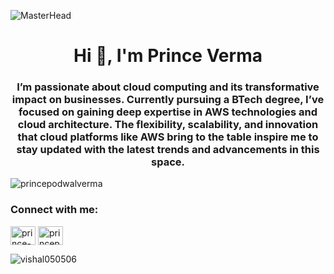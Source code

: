 ![MasterHead](https://user-images.githubusercontent.com/10498744/210012254-234538ff-d198-48aa-8964-37e6fd45d227.gif)
<h1 align="center">Hi 👋, I'm Prince Verma</h1>
<h3 align="center">
  I’m passionate about cloud computing and its transformative impact on businesses. Currently pursuing a BTech degree, I’ve focused on gaining deep expertise in AWS technologies and cloud architecture. The flexibility, scalability, and innovation that cloud platforms like AWS bring to the table inspire me to stay updated with the latest trends and advancements in this space.
</h3>
<p align="left">
  <img
    src="[C:\Users\princ\OneDrive\Desktop\WhatsApp Image 2024-09-15 at 15.18.54_c4c65360.jpg](https://static.vecteezy.com/system/resources/previews/012/720/075/non_2x/cloud-computing-social-media-banner-hi-tech-cloud-connection-technology-linkedin-cover-internet-business-technology-header-global-data-information-exchange-background-illustration-vector.jpg)"
    alt="princepodwalverma"
  />
</p>
<h3 align="left">Connect with me:</h3>
<p align="left">
  <a href="https://www.linkedin.com/in/prince-verma-579444246/" target="blank"
    ><img
      align="center"
      src="https://raw.githubusercontent.com/rahuldkjain/github-profile-readme-generator/master/src/images/icons/Social/linked-in-alt.svg"
      alt="prince-verma-579444246"
      height="30"
      width="40"
  /></a>
  <a href="https://www.instagram.com/princepodwalverma/" target="blank"
    ><img
      align="center"
      src="https://raw.githubusercontent.com/rahuldkjain/github-profile-readme-generator/master/src/images/icons/Social/instagram.svg"
      alt="princepodwalverma"
      height="30"
      width="40"
  /></a>
  </p>

</p>

<p>
</p>

<p>
  <img
    align="center"
    src="https://github-readme-streak-stats.herokuapp.com/?user=vishal050506&"
    alt="vishal050506"
  />
</p>
